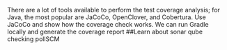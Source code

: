 There are a lot of tools available to perform the test coverage analysis; for Java, the most popular are JaCoCo, OpenClover, and Cobertura.
Use JaCoCo and show how the coverage check works.
We can run Gradle locally and generate the coverage report
##Learn about sonar qube
checking pollSCM
